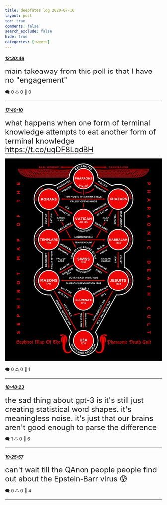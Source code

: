 ```yaml
---
title: deepfates log 2020-07-16
layout: post
toc: true
comments: false
search_exclude: false
hide: true
categories: [tweets]
---
```



#### <a href = "https://twitter.com/deepfates/status/1283831456276426752">*12:30:46*</a>

<font size="5">main takeaway from this poll is that I have no "engagement"</font>



🗨️ 0 ♺ 0 🤍  0   

---
    
#### <a href = "https://twitter.com/deepfates/status/1283911585967140865">*17:49:10*</a>

<font size="5">what happens when one form of terminal knowledge attempts to eat another form of terminal knowledge  https://t.co/uqDF8LqdBH</font>

![image from twitter](/images/from_twitter/EdFetMRU0AAz0Wg.jpg)


🗨️ 0 ♺ 0 🤍  1   

---
    
#### <a href = "https://twitter.com/deepfates/status/1283926486282461184">*18:48:23*</a>

<font size="5">the sad thing about gpt-3 is it's still just creating statistical word shapes. it's meaningless noise. it's just that our brains aren't good enough to parse the difference</font>



🗨️ 1 ♺ 0 🤍  6   

---
    
#### <a href = "https://twitter.com/deepfates/status/1283935943578120192">*19:25:57*</a>

<font size="5">can't wait till the QAnon people people find out about the Epstein-Barr virus 😰</font>



🗨️ 0 ♺ 0 🤍  4   

---
    
            



